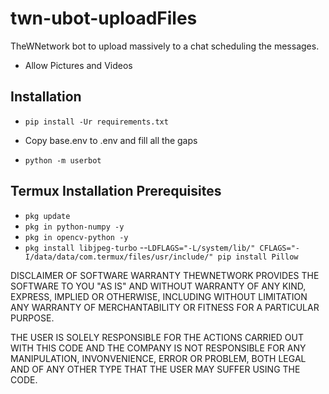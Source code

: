 # twn-ubot-uploadFiles
TheWNetwork bot to upload massively to a chat scheduling the messages.
- Allow Pictures and Videos


## Installation
- ``pip install -Ur requirements.txt``

- Copy base.env to .env and fill all the gaps

- ``python -m userbot`` 

## Termux Installation Prerequisites

- ``pkg update`` 
- ``pkg in python-numpy -y`` 
- ``pkg in opencv-python -y``
- ``pkg install libjpeg-turbo``
--``LDFLAGS="-L/system/lib/" CFLAGS="-I/data/data/com.termux/files/usr/include/" pip install Pillow``

DISCLAIMER OF SOFTWARE WARRANTY
THEWNETWORK PROVIDES THE SOFTWARE TO YOU "AS IS" AND WITHOUT WARRANTY OF ANY KIND, EXPRESS, IMPLIED OR OTHERWISE, INCLUDING WITHOUT LIMITATION ANY WARRANTY OF MERCHANTABILITY OR FITNESS FOR A PARTICULAR PURPOSE.

THE USER IS SOLELY RESPONSIBLE FOR THE ACTIONS CARRIED OUT WITH THIS CODE AND THE COMPANY IS NOT RESPONSIBLE FOR ANY MANIPULATION, INVONVENIENCE, ERROR OR PROBLEM, BOTH LEGAL AND OF ANY OTHER TYPE THAT THE USER MAY SUFFER USING THE CODE.

